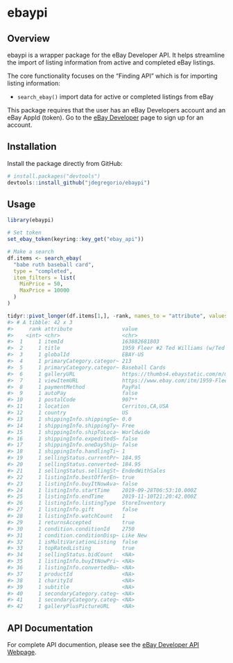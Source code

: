 
<!-- README.md is generated from README.Rmd. Please edit that file -->

# ebaypi

## Overview

ebaypi is a wrapper package for the eBay Developer API. It helps
streamline the import of listing information from active and completed
eBay listings.

The core functionality focuses on the “Finding API” which is for
importing listing information:

  - `search_ebay()` import data for active or completed listings from
    eBay

This package requires that the user has an eBay Developers account and
an eBay AppId (token). Go to the [eBay
Developer](https://developer.ebay.com/) page to sign up for an account.

## Installation

Install the package directly from GitHub:

``` r
# install.packages("devtools")
devtools::install_github("jdegregorio/ebaypi")
```

## Usage

``` r
library(ebaypi)

# Set token
set_ebay_token(keyring::key_get("ebay_api"))

# Make a search
df.items <- search_ebay(
  "babe ruth baseball card",
  type = "completed",
  item_filters = list(
    MinPrice = 50,
    MaxPrice = 10000
  )
)

tidyr::pivot_longer(df.items[1,], -rank, names_to = "attribute", values_to = "value")
#> # A tibble: 42 x 3
#>     rank attribute                value                                    
#>    <int> <chr>                    <chr>                                    
#>  1     1 itemId                   163882681803                             
#>  2     1 title                    1959 Fleer #2 Ted Williams (w/Ted's Idol~
#>  3     1 globalId                 EBAY-US                                  
#>  4     1 primaryCategory.categor~ 213                                      
#>  5     1 primaryCategory.categor~ Baseball Cards                           
#>  6     1 galleryURL               https://thumbs4.ebaystatic.com/m/m5x9VEX~
#>  7     1 viewItemURL              https://www.ebay.com/itm/1959-Fleer-2-Te~
#>  8     1 paymentMethod            PayPal                                   
#>  9     1 autoPay                  false                                    
#> 10     1 postalCode               907**                                    
#> 11     1 location                 Cerritos,CA,USA                          
#> 12     1 country                  US                                       
#> 13     1 shippingInfo.shippingSe~ 0.0                                      
#> 14     1 shippingInfo.shippingTy~ Free                                     
#> 15     1 shippingInfo.shipToLoca~ Worldwide                                
#> 16     1 shippingInfo.expeditedS~ false                                    
#> 17     1 shippingInfo.oneDayShip~ false                                    
#> 18     1 shippingInfo.handlingTi~ 1                                        
#> 19     1 sellingStatus.currentPr~ 184.95                                   
#> 20     1 sellingStatus.converted~ 184.95                                   
#> 21     1 sellingStatus.sellingSt~ EndedWithSales                           
#> 22     1 listingInfo.bestOfferEn~ true                                     
#> 23     1 listingInfo.buyItNowAva~ false                                    
#> 24     1 listingInfo.startTime    2019-09-28T06:53:10.000Z                 
#> 25     1 listingInfo.endTime      2019-11-10T21:20:42.000Z                 
#> 26     1 listingInfo.listingType  StoreInventory                           
#> 27     1 listingInfo.gift         false                                    
#> 28     1 listingInfo.watchCount   1                                        
#> 29     1 returnsAccepted          true                                     
#> 30     1 condition.conditionId    2750                                     
#> 31     1 condition.conditionDisp~ Like New                                 
#> 32     1 isMultiVariationListing  false                                    
#> 33     1 topRatedListing          true                                     
#> 34     1 sellingStatus.bidCount   <NA>                                     
#> 35     1 listingInfo.buyItNowPri~ <NA>                                     
#> 36     1 listingInfo.convertedBu~ <NA>                                     
#> 37     1 productId                <NA>                                     
#> 38     1 charityId                <NA>                                     
#> 39     1 subtitle                 <NA>                                     
#> 40     1 secondaryCategory.categ~ <NA>                                     
#> 41     1 secondaryCategory.categ~ <NA>                                     
#> 42     1 galleryPlusPictureURL    <NA>
```

## API Documentation

For complete API documention, please see the [eBay Developer API
Webpage](https://developer.ebay.com/docs).
